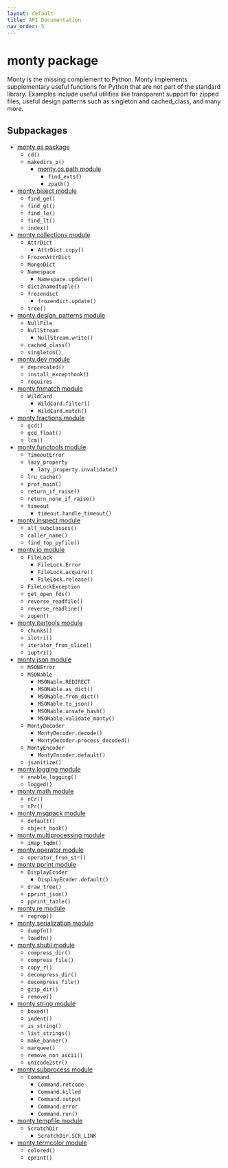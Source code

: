 ```yaml
---
layout: default
title: API Documentation
nav_order: 5
---
```


# monty package

Monty is the missing complement to Python. Monty implements supplementary
useful functions for Python that are not part of the standard library.
Examples include useful utilities like transparent support for zipped files,
useful design patterns such as singleton and cached_class, and many more.

## Subpackages

* [monty.os package](monty.os.md)
  * `cd()`
  * `makedirs_p()`
    * [monty.os.path module](monty.os.path.md)
      * `find_exts()`
      * `zpath()`
* [monty.bisect module](monty.bisect.md)
  * `find_ge()`
  * `find_gt()`
  * `find_le()`
  * `find_lt()`
  * `index()`
* [monty.collections module](monty.collections.md)
  * `AttrDict`
    * `AttrDict.copy()`
  * `FrozenAttrDict`
  * `MongoDict`
  * `Namespace`
    * `Namespace.update()`
  * `dict2namedtuple()`
  * `frozendict`
    * `frozendict.update()`
  * `tree()`
* [monty.design_patterns module](monty.design_patterns.md)
  * `NullFile`
  * `NullStream`
    * `NullStream.write()`
  * `cached_class()`
  * `singleton()`
* [monty.dev module](monty.dev.md)
  * `deprecated()`
  * `install_excepthook()`
  * `requires`
* [monty.fnmatch module](monty.fnmatch.md)
  * `WildCard`
    * `WildCard.filter()`
    * `WildCard.match()`
* [monty.fractions module](monty.fractions.md)
  * `gcd()`
  * `gcd_float()`
  * `lcm()`
* [monty.functools module](monty.functools.md)
  * `TimeoutError`
  * `lazy_property`
    * `lazy_property.invalidate()`
  * `lru_cache()`
  * `prof_main()`
  * `return_if_raise()`
  * `return_none_if_raise()`
  * `timeout`
    * `timeout.handle_timeout()`
* [monty.inspect module](monty.inspect.md)
  * `all_subclasses()`
  * `caller_name()`
  * `find_top_pyfile()`
* [monty.io module](monty.io.md)
  * `FileLock`
    * `FileLock.Error`
    * `FileLock.acquire()`
    * `FileLock.release()`
  * `FileLockException`
  * `get_open_fds()`
  * `reverse_readfile()`
  * `reverse_readline()`
  * `zopen()`
* [monty.itertools module](monty.itertools.md)
  * `chunks()`
  * `ilotri()`
  * `iterator_from_slice()`
  * `iuptri()`
* [monty.json module](monty.json.md)
  * `MSONError`
  * `MSONable`
    * `MSONable.REDIRECT`
    * `MSONable.as_dict()`
    * `MSONable.from_dict()`
    * `MSONable.to_json()`
    * `MSONable.unsafe_hash()`
    * `MSONable.validate_monty()`
  * `MontyDecoder`
    * `MontyDecoder.decode()`
    * `MontyDecoder.process_decoded()`
  * `MontyEncoder`
    * `MontyEncoder.default()`
  * `jsanitize()`
* [monty.logging module](monty.logging.md)
  * `enable_logging()`
  * `logged()`
* [monty.math module](monty.math.md)
  * `nCr()`
  * `nPr()`
* [monty.msgpack module](monty.msgpack.md)
  * `default()`
  * `object_hook()`
* [monty.multiprocessing module](monty.multiprocessing.md)
  * `imap_tqdm()`
* [monty.operator module](monty.operator.md)
  * `operator_from_str()`
* [monty.pprint module](monty.pprint.md)
  * `DisplayEcoder`
    * `DisplayEcoder.default()`
  * `draw_tree()`
  * `pprint_json()`
  * `pprint_table()`
* [monty.re module](monty.re.md)
  * `regrep()`
* [monty.serialization module](monty.serialization.md)
  * `dumpfn()`
  * `loadfn()`
* [monty.shutil module](monty.shutil.md)
  * `compress_dir()`
  * `compress_file()`
  * `copy_r()`
  * `decompress_dir()`
  * `decompress_file()`
  * `gzip_dir()`
  * `remove()`
* [monty.string module](monty.string.md)
  * `boxed()`
  * `indent()`
  * `is_string()`
  * `list_strings()`
  * `make_banner()`
  * `marquee()`
  * `remove_non_ascii()`
  * `unicode2str()`
* [monty.subprocess module](monty.subprocess.md)
  * `Command`
    * `Command.retcode`
    * `Command.killed`
    * `Command.output`
    * `Command.error`
    * `Command.run()`
* [monty.tempfile module](monty.tempfile.md)
  * `ScratchDir`
    * `ScratchDir.SCR_LINK`
* [monty.termcolor module](monty.termcolor.md)
  * `colored()`
  * `cprint()`
